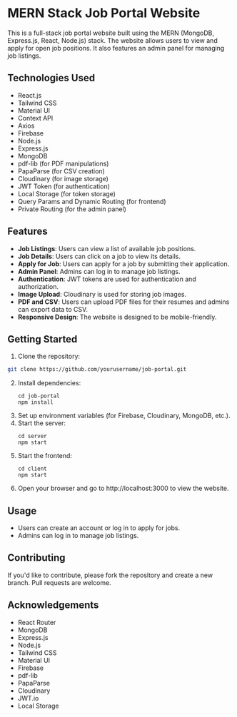 # MERN Stack Job Portal Website

This is a full-stack job portal website built using the MERN (MongoDB, Express.js, React, Node.js) stack. The website allows users to view and apply for open job positions. It also features an admin panel for managing job listings.

## Technologies Used

- React.js
- Tailwind CSS
- Material UI
- Context API
- Axios
- Firebase
- Node.js
- Express.js
- MongoDB
- pdf-lib (for PDF manipulations)
- PapaParse (for CSV creation)
- Cloudinary (for image storage)
- JWT Token (for authentication)
- Local Storage (for token storage)
- Query Params and Dynamic Routing (for frontend)
- Private Routing (for the admin panel)

## Features

- **Job Listings**: Users can view a list of available job positions.
- **Job Details**: Users can click on a job to view its details.
- **Apply for Job**: Users can apply for a job by submitting their application.
- **Admin Panel**: Admins can log in to manage job listings.
- **Authentication**: JWT tokens are used for authentication and authorization.
- **Image Upload**: Cloudinary is used for storing job images.
- **PDF and CSV**: Users can upload PDF files for their resumes and admins can export data to CSV.
- **Responsive Design**: The website is designed to be mobile-friendly.

## Getting Started

1. Clone the repository:

```bash
git clone https://github.com/yourusername/job-portal.git
```

2. Install dependencies:
   ```
   cd job-portal
   npm install
   ```
3. Set up environment variables (for Firebase, Cloudinary, MongoDB, etc.).
4. Start the server:
   ```
   cd server
   npm start
   ```
5. Start the frontend:
   ```
   cd client
   npm start
   ```
6. Open your browser and go to http://localhost:3000 to view the website.

## Usage
   - Users can create an account or log in to apply for jobs.
   - Admins can log in to manage job listings.
   
## Contributing
If you'd like to contribute, please fork the repository and create a new branch. Pull requests are welcome.

## Acknowledgements
- React Router
- MongoDB
- Express.js
- Node.js
- Tailwind CSS
- Material UI
- Firebase
- pdf-lib
- PapaParse
- Cloudinary
- JWT.io
- Local Storage
   
